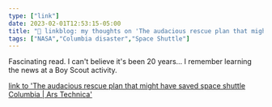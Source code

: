 ```yaml
---
type: ["link"]
date: 2023-02-01T12:53:15-05:00
title: "🔗 linkblog: my thoughts on 'The audacious rescue plan that might have saved space shuttle Columbia | Ars Technica'"
tags: ["NASA","Columbia disaster","Space Shuttle"]
---
```

Fascinating read. I can't believe it's been 20 years... I remember learning the news at a Boy Scout activity.  
 

[link to 'The audacious rescue plan that might have saved space shuttle Columbia | Ars Technica'](https://arstechnica.com/science/2023/02/the-audacious-rescue-plan-that-might-have-saved-space-shuttle-columbia-2/)
